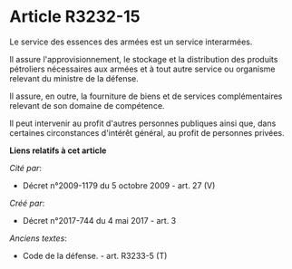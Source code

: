 # Article R3232-15

Le service des essences des armées est un service interarmées. 

Il assure l'approvisionnement, le stockage et la distribution des produits pétroliers nécessaires aux armées et à tout autre
service ou organisme relevant du ministre de la défense. 

Il assure, en outre, la fourniture de biens et de services complémentaires relevant de son domaine de compétence. 

Il peut intervenir au profit d'autres personnes publiques ainsi que, dans certaines circonstances d'intérêt général, au
profit de personnes privées.

**Liens relatifs à cet article**

_Cité par_:

  - Décret n°2009-1179  du 5 octobre 2009 - art. 27 (V)

_Créé par_:

  - Décret n°2017-744 du 4 mai 2017 - art. 3

_Anciens textes_:

  - Code de la défense. - art. R3233-5 (T)

